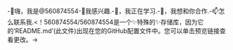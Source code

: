 -👋嗨，我是@560874554-👀我感兴趣.-🌱，我正在学习.-💞️，我想和你合作.-📫怎么联系我.<！560874554/560874554是一个✨特殊的✨存储库，因为它的‘README.md’(此文件)出现在您的GitHub配置文件中。您可以单击预览链接查看更改。->
